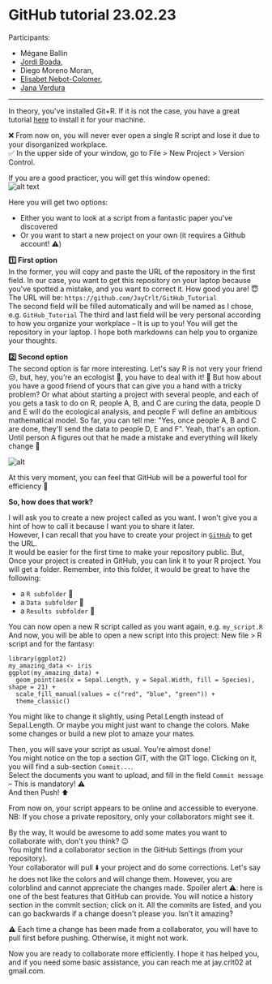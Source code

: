 # GitHub tutorial 23.02.23

Participants:
- Mégane Ballin
- [Jordi Boada](https://orcid.org/0000-0002-3815-625X),
- Diego Moreno Moran,
- [Elisabet Nebot-Colomer](https://orcid.org/0000-0003-1013-2405),
- [Jana Verdura](https://orcid.org/0000-0003-0662-1206)

---

In theory, you've installed Git+R. If it is not the case, you have a great tutorial [here](https://www.geo.uzh.ch/microsite/reproducible_research/post/rr-rstudio-git/) to install it for your machine.

❌ From now on, you will never ever open a single R script and lose it due to your disorganized workplace.\
✅ In the upper side of your window, go to File > New Project > Version Control.

If you are a good practicer, you will get this window opened:\
![alt text](https://experimentalbehaviour.files.wordpress.com/2018/01/screenshot6.png?w=578)

Here you will get two options:
- Either you want to look at a script from a fantastic paper you've discovered
- Or you want to start a new project on your own (it requires a Github account! ⚠️)

**:one: First option**\
In the former, you will copy and paste the URL of the repository in the first field.
In our case, you want to get this repository on your laptop because you've spotted a mistake, and you want to correct it. How good you are! 😇\
The URL will be: ``https://github.com/JayCrlt/GitHub_Tutorial``\
The second field will be filled automatically and will be named as I chose, e.g. ``GitHub_Tutorial``
The third and last field will be very personal according to how you organize your workplace – It is up to you!
You will get the repository in your laptop. I hope both markdowns can help you to organize your thoughts.

**:two: Second option**\
The second option is far more interesting. Let's say R is not very your friend 😒, but, hey, you're an ecologist 🌱, you have to deal with it! 🤭
But how about you have a good friend of yours that can give you a hand with a tricky problem? Or what about starting a project with several people, and each of you gets a task to do on R, people A, B, and C are curing the data, people D and E will do the ecological analysis, and people F will define an ambitious mathematical model. So far, you can tell me: "Yes, once people A, B and C are done, they'll send the data to people D, E and F". Yeah, that's an option. Until person A figures out that he made a mistake and everything will likely change 🤯

![alt](https://thinkr.fr/wp-content/uploads/git_notfinal.gif)

At this very moment, you can feel that GitHub will be a powerful tool for efficiency 🤩

**So, how does that work?**

I will ask you to create a new project called as you want. I won't give you a hint of how to call it because I want you to share it later.\
However, I can recall that you have to create your project in [``GitHub``](https://github.com) to get the URL.\
It would be easier for the first time to make your repository public. But, 
Once your project is created in GitHub, you can link it to your R project.
You will get a folder. Remember, into this folder, it would be great to have the following:
- a ``R subfolder`` :file_folder:
- a ``Data subfolder`` :file_folder:
- a ``Results subfolder`` :file_folder:

You can now open a new R script called as you want again, e.g. `my_script.R`
And now, you will be able to open a new script into this project: New file > R script and for the fantasy:

```{Session Info, echo = T}
library(ggplot2)
my_amazing_data <- iris
ggplot(my_amazing_data) + 
  geom_point(aes(x = Sepal.Length, y = Sepal.Width, fill = Species), shape = 21) +
  scale_fill_manual(values = c("red", "blue", "green")) +
  theme_classic()
```

You might like to change it slightly, using Petal.Length instead of Sepal.Length. 
Or maybe you might just want to change the colors. Make some changes or build a new plot to amaze your mates.

Then, you will save your script as usual. You're almost done!\
You might notice on the top a section GIT, with the GIT logo. Clicking on it, you will find a sub-section ``Commit...``.\
Select the documents you want to upload, and fill in the field ``Commit message`` – This is mandatory! ⚠️\
And then Push! ⬆️

From now on, your script appears to be online and accessible to everyone.\
NB: If you chose a private repository, only your collaborators might see it.

By the way, It would be awesome to add some mates you want to collaborate with, don't you think? 😉\
You might find a collaborator section in the GitHub Settings (from your repository).\
Your collaborator will pull ⬇️ your project and do some corrections. Let's say he does not like the colors and will change them. However, you are colorblind and cannot appreciate the changes made. Spoiler alert ⚠️: here is one of the best features that GitHub can provide. You will notice a history section in the commit section; click on it. All the commits are listed, and you can go backwards if a change doesn't please you. Isn't it amazing?

⚠️ Each time a change has been made from a collaborator, you will have to pull first before pushing. Otherwise, it might not work.

Now you are ready to collaborate more efficiently. I hope it has helped you, and if you need some basic assistance, you can reach me at jay.crlt02 at gmail.com.